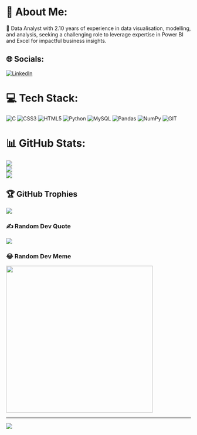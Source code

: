 # 💫 About Me:
🌱 Data Analyst with 2.10 years of experience in data visualisation, modelling, and analysis, seeking a challenging role to leverage expertise in Power BI and Excel for impactful business insights.


## 🌐 Socials:
[![LinkedIn](https://img.shields.io/badge/LinkedIn-%230077B5.svg?logo=linkedin&logoColor=white)](https://linkedin.com/in/challa-venkata-sai-ganesh/) 

# 💻 Tech Stack:
![C](https://img.shields.io/badge/c-%2300599C.svg?style=plastic&logo=c&logoColor=white) ![CSS3](https://img.shields.io/badge/css3-%231572B6.svg?style=plastic&logo=css3&logoColor=white) ![HTML5](https://img.shields.io/badge/html5-%23E34F26.svg?style=plastic&logo=html5&logoColor=white) ![Python](https://img.shields.io/badge/python-3670A0?style=plastic&logo=python&logoColor=ffdd54) ![MySQL](https://img.shields.io/badge/mysql-%2300f.svg?style=plastic&logo=mysql&logoColor=white) ![Pandas](https://img.shields.io/badge/pandas-%23150458.svg?style=plastic&logo=pandas&logoColor=white) ![NumPy](https://img.shields.io/badge/numpy-%23013243.svg?style=plastic&logo=numpy&logoColor=white) ![GIT](https://img.shields.io/badge/Git-fc6d26?style=plastic&logo=git&logoColor=white)
# 📊 GitHub Stats:
![](https://github-readme-stats.vercel.app/api?username=Challa-Venkata-Sai-Ganesh&theme=gruvbox&hide_border=false&include_all_commits=true&count_private=true)<br/>
![](https://github-readme-streak-stats.herokuapp.com/?user=Challa-Venkata-Sai-Ganesh&theme=gruvbox&hide_border=false)<br/>
![](https://github-readme-stats.vercel.app/api/top-langs/?username=Challa-Venkata-Sai-Ganesh&theme=gruvbox&hide_border=false&include_all_commits=true&count_private=true&layout=compact)

## 🏆 GitHub Trophies
![](https://github-profile-trophy.vercel.app/?username=Challa-Venkata-Sai-Ganesh&theme=tokyonight&no-frame=false&no-bg=true&margin-w=4)

### ✍️ Random Dev Quote
![](https://quotes-github-readme.vercel.app/api?type=horizontal&theme=merko)

### 😂 Random Dev Meme
<img src='https://randommeme-five.vercel.app/' style="height: 400px;"/>

---
[![](https://visitcount.itsvg.in/api?id=Challa-Venkata-Sai-Ganesh&icon=5&color=3)](https://visitcount.itsvg.in)

<!-- Proudly created with GPRM ( https://gprm.itsvg.in ) -->
